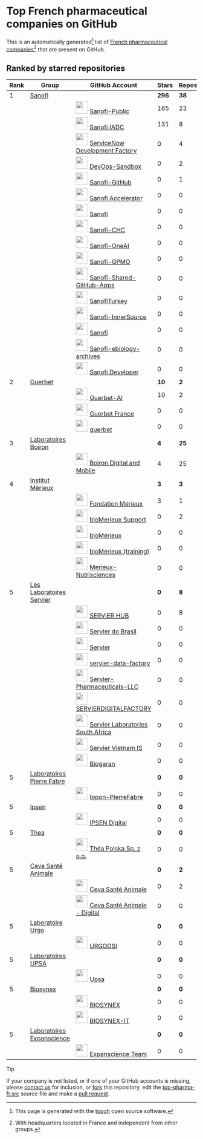 # Top French pharmaceutical companies on GitHub
This is an automatically generated[^1] list of [French pharmaceutical companies](https://fr.wikipedia.org/wiki/Cat%C3%A9gorie:Entreprise_pharmaceutique_ayant_son_si%C3%A8ge_en_France)[^2] that are present on GitHub.

## Ranked by starred repositories
|Rank|Group|GitHub Account|Stars|Repos|Followers|
|---|---|---|---|---|---|
|1|[Sanofi](https://en.wikipedia.org/wiki/Sanofi)||**296**|**38**|**1084**|
|||<img src="https://avatars.githubusercontent.com/u/94403953?s=200&v=4" width="32" height="32"> [Sanofi-Public](https://github.com/Sanofi-Public)|165|23|42|
|||<img src="https://avatars.githubusercontent.com/u/58861538?s=200&v=4" width="32" height="32"> [Sanofi IADC](https://github.com/Sanofi-IADC)|131|8|0|
|||<img src="https://avatars.githubusercontent.com/u/99833271?v=4" width="32" height="32"> [ServiceNow Development Factory](https://github.com/PS111761)|0|4|0|
|||<img src="https://avatars.githubusercontent.com/u/88442838?s=200&v=4" width="32" height="32"> [DevOps-Sandbox](https://github.com/Sanofi-ECCS-DevOps)|0|2|1|
|||<img src="https://avatars.githubusercontent.com/u/85884754?s=200&v=4" width="32" height="32"> [Sanofi-GitHub](https://github.com/Sanofi-GitHub)|0|1|1000|
|||<img src="https://avatars.githubusercontent.com/u/104775196?s=200&v=4" width="32" height="32"> [Sanofi Accelerator](https://github.com/Sanofi-Accelerator)|0|0|40|
|||<img src="https://avatars.githubusercontent.com/u/29756664?s=200&v=4" width="32" height="32"> [Sanofi](https://github.com/Sanofi)|0|0|0|
|||<img src="https://avatars.githubusercontent.com/u/129335053?s=200&v=4" width="32" height="32"> [Sanofi-CHC](https://github.com/Sanofi-CHC)|0|0|0|
|||<img src="https://avatars.githubusercontent.com/u/94390062?s=200&v=4" width="32" height="32"> [Sanofi-OneAI](https://github.com/Sanofi-OneAI)|0|0|0|
|||<img src="https://avatars.githubusercontent.com/u/98963777?s=200&v=4" width="32" height="32"> [Sanofi-GPMO](https://github.com/Sanofi-GPMO)|0|0|0|
|||<img src="https://avatars.githubusercontent.com/u/88348211?s=200&v=4" width="32" height="32"> [Sanofi-Shared-GitHub-Apps](https://github.com/Sanofi-Shared-GitHub-Apps)|0|0|0|
|||<img src="https://avatars.githubusercontent.com/u/96569803?s=200&v=4" width="32" height="32"> [SanofiTurkey](https://github.com/SanofiTurkey)|0|0|0|
|||<img src="https://avatars.githubusercontent.com/u/139772616?s=200&v=4" width="32" height="32"> [Sanofi-InnerSource](https://github.com/Sanofi-InnerSource)|0|0|0|
|||<img src="https://avatars.githubusercontent.com/u/72496947?s=200&v=4" width="32" height="32"> [Sanofi](https://github.com/inercya-sanofi)|0|0|0|
|||<img src="https://avatars.githubusercontent.com/u/149813593?s=200&v=4" width="32" height="32"> [Sanofi-ebiology-archives](https://github.com/Sanofi-ebiology-archives)|0|0|0|
|||<img src="https://avatars.githubusercontent.com/u/35725754?v=4" width="32" height="32"> [Sanofi Developer](https://github.com/SanofiDev)|0|0|1|
|2|[Guerbet](https://fr.wikipedia.org/wiki/Guerbet)||**10**|**2**|**1**|
|||<img src="https://avatars.githubusercontent.com/u/134269216?s=200&v=4" width="32" height="32"> [Guerbet-AI](https://github.com/Guerbet-AI)|10|2|0|
|||<img src="https://avatars.githubusercontent.com/u/96572150?s=200&v=4" width="32" height="32"> [Guerbet France](https://github.com/GuerbetFR)|0|0|1|
|||<img src="https://avatars.githubusercontent.com/u/50583109?s=200&v=4" width="32" height="32"> [guerbet](https://github.com/guerbet)|0|0|0|
|3|[Laboratoires Boiron](https://fr.wikipedia.org/wiki/Laboratoires_Boiron)||**4**|**25**|**1**|
|||<img src="https://avatars.githubusercontent.com/u/3865893?v=4" width="32" height="32"> [Boiron Digital and Mobile](https://github.com/Boiron)|4|25|1|
|4|[Institut Mérieux](https://fr.wikipedia.org/wiki/Institut_M%C3%A9rieux)||**3**|**3**|**47**|
|||<img src="https://avatars.githubusercontent.com/u/34449057?s=200&v=4" width="32" height="32"> [Fondation Mérieux](https://github.com/fondationmerieux)|3|1|2|
|||<img src="https://avatars.githubusercontent.com/u/93681055?v=4" width="32" height="32"> [bioMerieux Support](https://github.com/bmx-helpdesk)|0|2|0|
|||<img src="https://avatars.githubusercontent.com/u/71276137?s=200&v=4" width="32" height="32"> [bioMérieux](https://github.com/biomerieux)|0|0|44|
|||<img src="https://avatars.githubusercontent.com/u/83700282?s=200&v=4" width="32" height="32"> [bioMérieux (training)](https://github.com/biomerieux-training)|0|0|1|
|||<img src="https://avatars.githubusercontent.com/u/13526935?s=200&v=4" width="32" height="32"> [Merieux-Nutrisciences](https://github.com/Merieux-Nutrisciences)|0|0|0|
|5|[Les Laboratoires Servier](https://en.wikipedia.org/wiki/Laboratoires_Servier)||**0**|**8**|**6**|
|||<img src="https://avatars.githubusercontent.com/u/163363937?s=200&v=4" width="32" height="32"> [SERVIER HUB](https://github.com/servierhub)|0|8|2|
|||<img src="https://avatars.githubusercontent.com/u/88554853?s=200&v=4" width="32" height="32"> [Servier do Brasil](https://github.com/ServierDoBrasil)|0|0|4|
|||<img src="https://avatars.githubusercontent.com/u/71084417?s=200&v=4" width="32" height="32"> [Servier](https://github.com/servier-github)|0|0|0|
|||<img src="https://avatars.githubusercontent.com/u/77001237?s=200&v=4" width="32" height="32"> [servier-data-factory](https://github.com/servier-data-factory)|0|0|0|
|||<img src="https://avatars.githubusercontent.com/u/74382530?s=200&v=4" width="32" height="32"> [Servier-Pharmaceuticals-LLC](https://github.com/Servier-Pharmaceuticals-LLC)|0|0|0|
|||<img src="https://avatars.githubusercontent.com/u/90336610?v=4" width="32" height="32"> [SERVIERDIGITALFACTORY](https://github.com/SERVIERDIGITALFACTORY)|0|0|0|
|||<img src="https://avatars.githubusercontent.com/u/69671602?s=200&v=4" width="32" height="32"> [Servier Laboratories South Africa](https://github.com/Servier-Laboratories-South-Africa)|0|0|0|
|||<img src="https://avatars.githubusercontent.com/u/78061992?s=200&v=4" width="32" height="32"> [Servier Vietnam IS](https://github.com/servier-vn1-is)|0|0|0|
|||<img src="https://avatars.githubusercontent.com/u/16940165?v=4" width="32" height="32"> [Biogaran](https://github.com/Biogaran)|0|0|0|
|5|[Laboratoires Pierre Fabre](https://en.wikipedia.org/wiki/Laboratoires_Pierre_Fabre)||**0**|**0**|**0**|
|||<img src="https://avatars.githubusercontent.com/u/120199393?s=200&v=4" width="32" height="32"> [Ippon-PierreFabre](https://github.com/Ippon-PierreFabre)|0|0|0|
|5|[Ipsen](https://en.wikipedia.org/wiki/Ipsen)||**0**|**0**|**5**|
|||<img src="https://avatars.githubusercontent.com/u/69004682?s=200&v=4" width="32" height="32"> [IPSEN Digital](https://github.com/ipsen-digital)|0|0|5|
|5|[Thea](https://fr.wikipedia.org/wiki/Thea)||**0**|**0**|**0**|
|||<img src="https://avatars.githubusercontent.com/u/82087842?s=200&v=4" width="32" height="32"> [Théa Polska Sp. z o.o.](https://github.com/poland-theapharma-com)|0|0|0|
|5|[Ceva Santé Animale](https://en.wikipedia.org/wiki/Ceva_Sant%C3%A9_Animale)||**0**|**2**|**11**|
|||<img src="https://avatars.githubusercontent.com/u/98405212?s=200&v=4" width="32" height="32"> [Ceva Santé Animale](https://github.com/ceva-sante-animale)|0|2|11|
|||<img src="https://avatars.githubusercontent.com/u/135344323?s=200&v=4" width="32" height="32"> [Ceva Santé Animale - Digital](https://github.com/ceva-digital)|0|0|0|
|5|[Laboratoire Urgo](https://fr.wikipedia.org/wiki/Laboratoire_Urgo)||**0**|**0**|**0**|
|||<img src="https://avatars.githubusercontent.com/u/70626600?s=200&v=4" width="32" height="32"> [URGODSI](https://github.com/URGODSI)|0|0|0|
|5|[Laboratoires UPSA](https://fr.wikipedia.org/wiki/Union_de_pharmacologie_scientifique_appliqu%C3%A9e)||**0**|**0**|**0**|
|||<img src="https://avatars.githubusercontent.com/u/75382090?s=200&v=4" width="32" height="32"> [Upsa](https://github.com/github-application-upsa-ph-com)|0|0|0|
|5|[Biosynex](https://fr.wikipedia.org/wiki/Biosynex)||**0**|**0**|**0**|
|||<img src="https://avatars.githubusercontent.com/u/127034642?v=4" width="32" height="32"> [BIOSYNEX](https://github.com/BIOSYNEX)|0|0|0|
|||<img src="https://avatars.githubusercontent.com/u/126155060?s=200&v=4" width="32" height="32"> [BIOSYNEX-IT](https://github.com/BIOSYNEX-IT)|0|0|0|
|5|[Laboratoires Expanscience](https://fr.wikipedia.org/wiki/Laboratoires_Expanscience)||**0**|**0**|**0**|
|||<img src="https://avatars.githubusercontent.com/u/25684700?v=4" width="32" height="32"> [Expanscience Team](https://github.com/Laboratoires-Expanscience)|0|0|0|

> [!TIP]
> If your company is not listed, or if one of your GitHub accounts is missing, please [contact us](https://github.com/servierhub/top-pharma-fr/discussions) for inclusion,
> or [fork](https://docs.github.com/en/pull-requests/collaborating-with-pull-requests/working-with-forks/about-forks) this repository,
> edit the [top-pharma-fr.src](https://github.com/servierhub/top-pharma-fr/blob/main/top-pharma-fr.src) source file
> and make a [pull request](https://docs.github.com/articles/about-pull-requests).

[^1]: This page is generated with the [topgh](https://github.com/HubTou/topgh) open source software.
[^2]: With headquarters located in France and independent from other groups.
<!-- author="Hubert Tournier" -->

